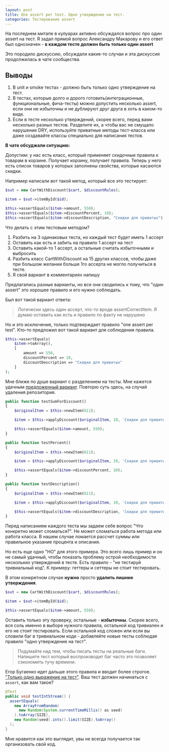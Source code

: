 ```yaml
---
layout: post
title: One assert per test. Одно утверждение на тест.
categories: Тестирование assert
---
```


На последнем митапе в кулуарах активно обсуждался вопрос про один assert на тест. Я задал прямой вопрос Александру Макарову и его ответ был однозначен -  **в каждом тесте должен быть только один assert**

Это породило дискуссию, обсуждали какие-то случаи и эта дискуссия продолжилась в чате сообщества. 

## Выводы

1. В unit и smoke тестах - должно быть только одно утверждение на тест.
2. В тестах, которые долго и дорого готовить(интеграционные, функциональные, фича-тесты) можно допустить несколько assert, если они не избыточны и не дублируют друг друга в хоть в каком-то виде. 
3. Если в тесте несколько утверждений, скорее всего, перед вами несколько разных тестов. Разделите их, а чтобы вас не смущало нарушение DRY, используйте приватные методы тест-класса или даже создавайте классы специально для написания тестов.

**В чате обсуджали ситуацию:** 

Допустим: у нас есть класс, который применяет скидочные правила к товарам в корзине. Получает корзину, получает правила. Теперь у него есть список товаров у которых заполнены свойства, которые касаются скидки. 

Например написали вот такой метод, который все это тестирует:

```php
$sut = new CartWithDiscount($cart, $discountRules);

$item = $sut->itemById($id);

$this->assertEquals($item->amount, 550);
$this->assertEquals($item->discountPercent, 10);
$this->assertEquals($item->discountDescription, "Скидки для привитых");
```

Что делать с этим тестовым методом? 

1. Разбить на 3 одинаковых теста, но каждый тест будет иметь 1 ассерт
2. Оставить как есть и забить на правило 1 ассерт на тест
3. Оставить какой-то 1 ассерт, а остальные считать избыточными и выбросить
4. Разбить класс CartWithDiscount на 15 других классов, чтобы даже при большом желании больше 1го ассерта не могло получиться в тесте.
5. Я свой вариант в комментариях напишу

Предлагались разные варианты, но все они сводились к тому, что "один assert" это хорошее правило и его нужно соблюдать. 

Был вот такой вариант ответа:

> Логически здесь один ассерт, что-то вроде assertCorrectItem. Я думаю оставить как есть и правило по факту не нарушено

Но и это исключение, только подтверждает правило "one assert per test". Кто-то предложил вот такой вариант для соблюдения правила.

```php
$this->assertEquals(
    $item->toArray(), 
    [
        amount => 550,
        discountPercent => 10,
        discountDescription => "Скидки для привитых"
    ]
);
```

Мне ближе по душе вариант с разделением на тесты. Мне кажется удачным [предложенный вариант](https://github.com/Nex-Otaku/discount-example/blob/master/tests/Unit/DiscountTest.php). Повторю суть здесь, на случай удаления репозитория.


```php
public function testSumForDiscount()
{
    $originalItem = $this->newItem(611);

    $item = $this->applyDiscount($originalItem, 10, 'Скидки для привитых');

    $this->assertEquals($item->amount, 550);
}

public function testPercent()
{
    $originalItem = $this->newItem(611);

    $item = $this->applyDiscount($originalItem, 10, 'Скидки для привитых');

    $this->assertEquals($item->discountPercent, 10);
}

public function testDescription()
{
    $originalItem = $this->newItem(611);

    $item = $this->applyDiscount($originalItem, 10, 'Скидки для привитых');

    $this->assertEquals($item->discountDescription, 'Скидки для привитых');
}
```

Перед написанием каждого теста мы задаем себе вопрос "Что конкретно может сломаться?". Не может сломаться работа метода или работа класса. В нашем случае ломается рассчет суммы или правильное указание процента и описания. 

Но есть еще одно "НО" для этого примера. Это всего лишь пример и он не самый удачный, чтобы показать проблему острой необходимости нескольких утверждений в тесте. Есть правило - "не тестируй тривиальный код". К примеру: геттеры и сеттеры не стоит тестировать. 

В этом конкретном случае **нужно** просто **удалить лишние утверждения**. 

```php
$sut = new CartWithDiscount($cart, $discountRules);

$item = $sut->itemById($id);

$this->assertEquals($item->amount, 550);
```

Оставить только эту проверку, остальные - **избыточны**. Скорее всего, вся соль именно в выборе нужного правила, остальной код тривиален и его не стоит тестировать. Если остальной код сложен или если вы словили баг в тривиальном коде - добавляйте новые тесты соблюдая правило "одно утверждение на тест".

> Подумайте над тем, чтобы писать тесты на реальные баги. Напишите тест который воспроизводит баг часто это позволяет сэкономить тучу времени. 

Егор Бугаенко идет дальше этого правила и вводит более строгое. ["Только одно выражение на тест"](https://www.yegor256.com/2017/05/17/single-statement-unit-tests.html). Ваш тест должен начинаться с `assert`, как вам такое? 

```java
@Test
public void testIntStream() {
  assertEquals(
    new ArrayFromRandom(
      new Random(System.currentTimeMillis() as seed)
    ).toArray(SIZE),
    new Random(seed).ints().limit(SIZE).toArray()
  );
}
```

Мне нравится как это выглядит, увы не всегда получается так организовать свой код.